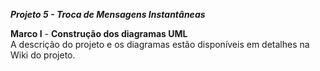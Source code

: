 ***Projeto 5 - Troca de Mensagens Instantâneas***

**Marco I** - **Construção dos diagramas UML**
</br>A descrição do projeto e os diagramas estão disponíveis em
detalhes na Wiki do projeto.

